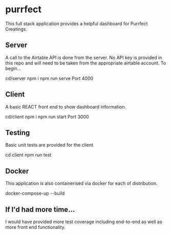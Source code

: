 # purrfect

This full stack application provides a helpful dashboard for Purrfect Creatings. 

## Server

A call to the Airtable API is done from the server. No API key is provided in this repo and will need to be taken from the appropriate airtable account. To begin...

cd/server
npm i
npm run serve
Port 4000

## Client

A basic REACT front end to show dashboard information.

cd/client
npm i
npm run start
Port 3000

## Testing

Basic unit tests are provided for the client

cd client
npm run test

## Docker
This application is also containerised via docker for each of distribution.

docker-compose-up --build

## If I'd had more time...

I would have provided more test coverage including end-to-end as well as more front end functionality.


